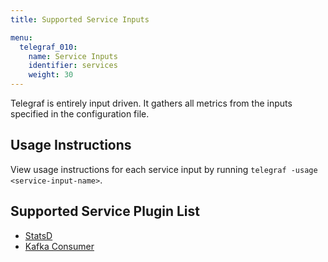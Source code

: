 ```yaml
---
title: Supported Service Inputs

menu:
  telegraf_010:
    name: Service Inputs
    identifier: services
    weight: 30
---
```


Telegraf is entirely input driven. It gathers all metrics from the inputs specified in the configuration file.

## Usage Instructions

View usage instructions for each service input by running `telegraf -usage <service-input-name>`.

## Supported Service Plugin List

* [StatsD](https://github.com/influxdata/telegraf/tree/master/plugins/inputs/statsd)
* [Kafka Consumer](https://github.com/influxdata/telegraf/tree/master/plugins/inputs/kafka_consumer)
